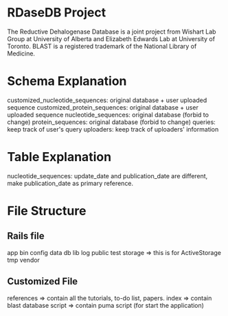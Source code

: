 # RDaseDB Project
The Reductive Dehalogenase Database is a joint project from Wishart Lab Group at University of Alberta and Elizabeth Edwards Lab at University of Toronto. BLAST is a registered trademark of the National Library of Medicine.

# Schema Explanation
customized_nucleotide_sequences: original database + user uploaded sequence
customized_protein_sequences: original database + user uploaded sequence
nucleotide_sequences: original database (forbid to change)
protein_sequences: original database (forbid to change)
queries: keep track of user's query
uploaders: keep track of uploaders' information

# Table Explanation
nucleotide_sequences: update_date and publication_date are different, make publication_date as primary reference.

# File Structure

## Rails file
app
bin
config
data
db
lib
log
public
test
storage => this is for ActiveStorage
tmp
vendor

## Customized File
references => contain all the tutorials, to-do list, papers.
index => contain blast database
script => contain puma script (for start the application)